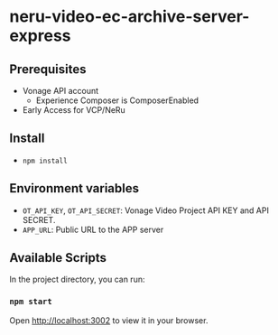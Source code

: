 # neru-video-ec-archive-server-express


## Prerequisites
- Vonage API account 
    - Experience Composer is ComposerEnabled
- Early Access for VCP/NeRu


## Install

- `npm install`


## Environment variables
- `OT_API_KEY`, `OT_API_SECRET`:
    Vonage Video Project API KEY and API SECRET.
- `APP_URL`:
    Public URL to the APP server


## Available Scripts

In the project directory, you can run:


### `npm start`

Open [http://localhost:3002](http://localhost:3002) to view it in your browser.

